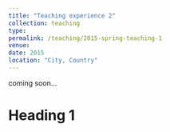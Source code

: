 ```yaml
---
title: "Teaching experience 2"
collection: teaching
type: 
permalink: /teaching/2015-spring-teaching-1
venue: 
date: 2015
location: "City, Country"
---
```

coming soon...

Heading 1
======


